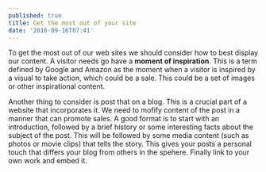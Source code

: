 ```yaml
---
published: true
title: Get the most out of your site
date: '2016-09-16T07:41'
---
```

To get the most out of our web sites we should consider how to best display our content. A visitor needs go have a **moment of inspiration**. This is a term defined by Google and Amazon as the moment when a visitor is inspired by a visual to take action, which could be a sale. This could be a set of images or other inspirational content.

Another thing to consider is post that on a blog. This is a crucial part of a website that incorporates it. We need to mofify content of the post in a manner that can promote sales. A good format is to start with an introduction, followed by a brief history or some interesting facts about the subject of the post. This will be followed by some media content (such as photos or movie clips) that tells the story. This gives your posts a personal touch that differs your blog from others in the spehere. Finally link to your own work and embed it. 
